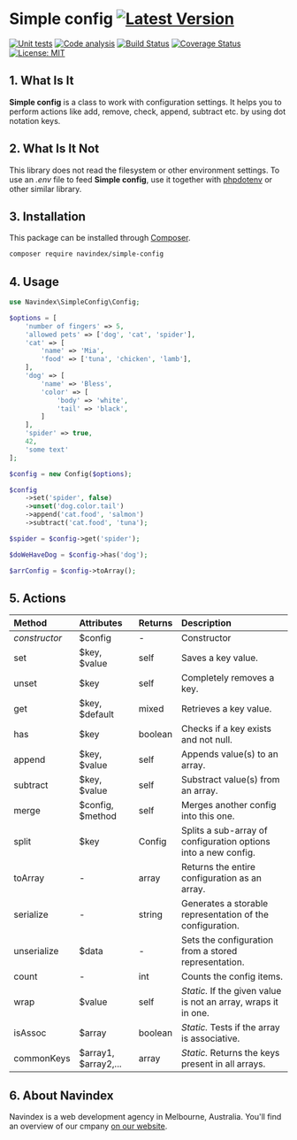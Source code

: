 # Simple config [![Latest Version](https://img.shields.io/github/release/navindex/simple-config?sort=semver&label=version)](https://raw.githubusercontent.com/navindex/simple-config/master/CHANGELOG.md)

[![Unit tests](https://github.com/navindex/simple-config/actions/workflows/test.yml/badge.svg?branch=master)](https://github.com/navindex/simple-config/actions/workflows/test.yml)
[![Code analysis](https://github.com/navindex/simple-config/actions/workflows/analysis.yml/badge.svg)](https://github.com/navindex/simple-config/actions/workflows/analysis.yml)
[![Build Status](https://app.travis-ci.com/navindex/simple-config.svg?branch=master)](https://app.travis-ci.com/navindex/simple-config)
[![Coverage Status](https://coveralls.io/repos/github/navindex/simple-config/badge.svg?branch=master)](https://coveralls.io/github/navindex/simple-config?branch=master)
[![License: MIT](https://img.shields.io/badge/License-MIT-blue)](https://opensource.org/licenses/MIT)

## 1. What Is It

**Simple config** is a class to work with configuration settings. It helps you to perform actions like add, remove, check, append, subtract etc. by using dot notation keys.

## 2. What Is It Not

This library does not read the filesystem or other environment settings. To use an _.env_ file to feed **Simple config**, use it together with [phpdotenv](https://github.com/vlucas/phpdotenv) or other similar library.

## 3. Installation

This package can be installed through [Composer](https://getcomposer.org/).

```bash
composer require navindex/simple-config
```

## 4. Usage

```php
use Navindex\SimpleConfig\Config;

$options = [
    'number of fingers' => 5,
    'allowed pets' => ['dog', 'cat', 'spider'],
    'cat' => [
        'name' => 'Mia',
        'food' => ['tuna', 'chicken', 'lamb'],
    ],
    'dog' => [
        'name' => 'Bless',
        'color' => [
            'body' => 'white',
            'tail' => 'black',
        ]
    ],
    'spider' => true,
    42,
    'some text'
];

$config = new Config($options);

$config
    ->set('spider', false)
    ->unset('dog.color.tail')
    ->append('cat.food', 'salmon')
    ->subtract('cat.food', 'tuna');

$spider = $config->get('spider');

$doWeHaveDog = $config->has('dog');

$arrConfig = $config->toArray();
```

## 5. Actions

| Method        | Attributes           | Returns | Description                                                    |
| :------------ | :------------------- | :------ | :------------------------------------------------------------- |
| _constructor_ | $config              | -       | Constructor                                                    |
| set           | $key, $value         | self    | Saves a key value.                                             |
| unset         | $key                 | self    | Completely removes a key.                                      |
| get           | $key, $default       | mixed   | Retrieves a key value.                                         |
| has           | $key                 | boolean | Checks if a key exists and not null.                           |
| append        | $key, $value         | self    | Appends value(s) to an array.                                  |
| subtract      | $key, $value         | self    | Substract value(s) from an array.                              |
| merge         | $config, $method     | self    | Merges another config into this one.                           |
| split         | $key                 | Config  | Splits a sub-array of configuration options into a new config. |
| toArray       | -                    | array   | Returns the entire configuration as an array.                  |
| serialize     | -                    | string  | Generates a storable representation of the configuration.      |
| unserialize   | $data                | -       | Sets the configuration from a stored representation.           |
| count         | -                    | int     | Counts the config items.                                       |
| wrap          | $value               | self    | _Static._ If the given value is not an array, wraps it in one. |
| isAssoc       | $array               | boolean | _Static._ Tests if the array is associative.                   |
| commonKeys    | $array1, $array2,... | array   | _Static._ Returns the keys present in all arrays.              |

## 6. About Navindex

Navindex is a web development agency in Melbourne, Australia. You'll find an overview of our cmpany [on our website](https://www.navindex.com.au).

